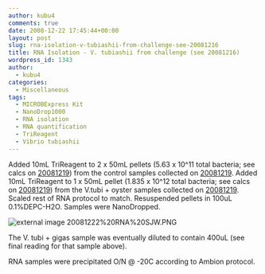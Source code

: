 ```yaml
---
author: kubu4
comments: true
date: 2008-12-22 17:45:44+00:00
layout: post
slug: rna-isolation-v-tubiashii-from-challenge-see-20081216
title: RNA Isolation - V. tubiashii from challenge (see 20081216)
wordpress_id: 1343
author:
  - kubu4
categories:
  - Miscellaneous
tags:
  - MICROBExpress Kit
  - NanoDrop1000
  - RNA isolation
  - RNA quantification
  - TriReagent
  - Vibrio tubiashii
---
```


Added 10mL TriReagent to 2 x 50mL pellets (5.63 x 10^11 total bacteria; see calcs on [20081219](https://genefish.wikispaces.com/Sam%27s+Notebook#sjw20081219)) from the control samples collected on [20081219](http://genefish.wikispaces.com/Sam%27s+Notebook#sjw20081219). Added 10mL TriReagent to 1 x 50mL pellet (1.835 x 10^12 total bacteria; see calcs on [20081219](http://genefish.wikispaces.com/Sam%27s+Notebook#sjw20081219)) from the V.tubi + oyster samples collected on [20081219](http://genefish.wikispaces.com/Sam%27s+Notebook#sjw20081219). Scaled rest of RNA protocol to match. Resuspended pellets in 100uL 0.1%DEPC-H2O. Samples were NanoDropped.

![external image 20081222%20RNA%20SJW.PNG](https://eagle.fish.washington.edu/Arabidopsis/RNA%20Spec%20Readings/20081222%20RNA%20SJW.PNG)

The V. tubi + gigas sample was eventually diluted to contain 400uL (see final reading for that sample above).

RNA samples were precipitated O/N @ -20C according to Ambion protocol.
